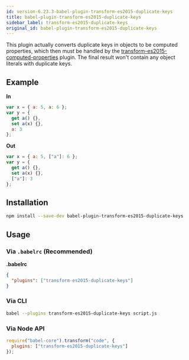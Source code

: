 ```yaml
---
id: version-6.23.3-babel-plugin-transform-es2015-duplicate-keys
title: babel-plugin-transform-es2015-duplicate-keys
sidebar_label: transform-es2015-duplicate-keys
original_id: babel-plugin-transform-es2015-duplicate-keys
---
```


This plugin actually converts duplicate keys in objects to be computed properties, which then must be handled by the [transform-es2015-computed-properties](https://babeljs.io/docs/en/babel-plugin-transform-es2015-computed-properties) plugin. The final result won't contain any object literals with duplicate keys.

## Example

**In**

```javascript
var x = { a: 5, a: 6 };
var y = {
  get a() {},
  set a(x) {},
  a: 3
};
```

**Out**

```javascript
var x = { a: 5, ["a"]: 6 };
var y = {
  get a() {},
  set a(x) {},
  ["a"]: 3
};
```

## Installation

```sh
npm install --save-dev babel-plugin-transform-es2015-duplicate-keys
```

## Usage

### Via `.babelrc` (Recommended)

**.babelrc**

```json
{
  "plugins": ["transform-es2015-duplicate-keys"]
}
```

### Via CLI

```sh
babel --plugins transform-es2015-duplicate-keys script.js
```

### Via Node API

```javascript
require("babel-core").transform("code", {
  plugins: ["transform-es2015-duplicate-keys"]
});
```

